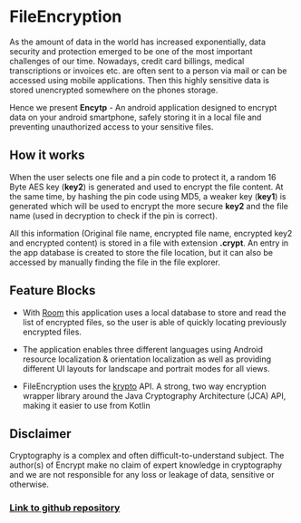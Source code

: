 # FileEncryption

As the amount of data in the world has increased exponentially,
data security and protection emerged to be one of the most important
challenges of our time. Nowadays, credit card billings, medical transcriptions or 
invoices etc. are often sent to a person via mail or can be accessed 
using mobile applications. Then this highly sensitive data is stored
unencrypted somewhere on the phones storage.
 
Hence we present **Encytp** - An android application designed to
encrypt data on your android smartphone, safely storing it in a local
file and preventing unauthorized access to your sensitive files.


## How it works

When the user selects one file and a pin code to protect it, a random 16 Byte AES key (**key2**)
is generated and used to encrypt the file content. At the same time, by hashing the pin
code using MD5, a weaker key (**key1**) is generated which will be used to encrypt the more secure 
**key2** and the file name (used in decryption to check if the pin is correct).

All this information (Original file name, encrypted file name, encrypted key2 and encrypted content)
is stored in a file with extension **.crypt**. An entry in the app database is created to store the
file location, but it can also be accessed by manually finding the file in the file explorer.


## Feature Blocks

- With [Room](https://developer.android.com/topic/libraries/architecture/room)
this application uses a local database to store and read the list of encrypted files, 
so the user is able of quickly locating previously encrypted files.


- The application enables three different languages using Android resource
 localization & orientation localization as well as providing different 
 UI layouts for landscape and portrait modes for all views.
 
 
- FileEncryption uses the [krypto](https://github.com/rs3vans/krypto) API. A strong, two way 
    encryption wrapper library around the Java Cryptography Architecture 
    (JCA) API, making it easier to use from Kotlin
    
    
## Disclaimer

Cryptography is a complex and often difficult-to-understand subject. 
The author(s) of Encrypt make no claim of expert knowledge in cryptography and we 
are not responsible for any loss or leakage of data, sensitive or otherwise.

### [Link to github repository](https://github.com/Nusserle/FileEncryption)
